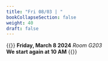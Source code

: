 ```yaml
---
title: "Fri 08/03 | "
bookCollapseSection: false
weight: 40
draft: false
---
```


{{<hint info>}}
**Friday, March 8 2024**
*Room G203*  
**We start again at 10 AM**
{{</hint>}}
